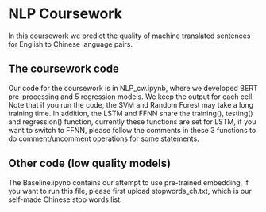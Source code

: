 # NLP Coursework
In this coursework we predict the quality of machine translated sentences for English to Chinese language pairs. 

## The coursework code
Our code for the coursework is in NLP_cw.ipynb, where we developed BERT pre-processing and 5 regression models. We keep the output for each cell. Note that if you run the code, the SVM and Random Forest may take a long training time. In addition, the LSTM and FFNN share the training(), testing() and regression() function, currently these functions are set for LSTM, if you want to switch to FFNN, please follow the comments in these 3 functions to do comment/uncomment operations for some statements.

## Other code (low quality models)
The Baseline.ipynb contains our attempt to use pre-trained embedding, if you want to run this file, please first upload stopwords_ch.txt, which is our self-made Chinese stop words list.

